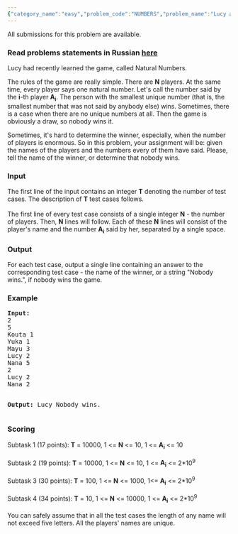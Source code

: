 ```yaml
---
{"category_name":"easy","problem_code":"NUMBERS","problem_name":"Lucy and the Number Game","languages_supported":{"0":"ADA","1":"ASM","2":"BASH","3":"BF","4":"C","5":"C99 strict","6":"CAML","7":"CLOJ","8":"CLPS","9":"CPP 4.3.2","10":"CPP 4.9.2","11":"CPP14","12":"CS2","13":"D","14":"ERL","15":"FORT","16":"FS","17":"GO","18":"HASK","19":"ICK","20":"ICON","21":"JAVA","22":"JS","23":"LISP clisp","24":"LISP sbcl","25":"LUA","26":"NEM","27":"NICE","28":"NODEJS","29":"PAS fpc","30":"PAS gpc","31":"PERL","32":"PERL6","33":"PHP","34":"PIKE","35":"PRLG","36":"PYTH","37":"PYTH 3.4","38":"RUBY","39":"SCALA","40":"SCM guile","41":"SCM qobi","42":"ST","43":"TCL","44":"TEXT","45":"WSPC"},"max_timelimit":1,"source_sizelimit":50000,"problem_author":"xcwgf666","problem_tester":"Rubanenko","date_added":"13-10-2013","tags":{"0":"cakewalk","1":"ltime06","2":"sorting","3":"xcwgf666"},"editorial_url":"http://discuss.codechef.com/problems/NUMBERS","time":{"view_start_date":1385283720,"submit_start_date":1385283720,"visible_start_date":1385283720,"end_date":1735669800},"layout":"problem"}
---
```

<span class="solution-visible-txt">All submissions for this problem are available.</span><h3> Read problems statements in Russian <a target="_blank" href="http://www.codechef.com/download/translated/LTIME06/russian/NUMBERS.pdf">here</a></h3>
<p>Lucy had recently learned the game, called Natural Numbers.</p>
<p>The rules of the game are really simple. There are <b>N</b> players. At the same time, every player says one natural number. Let's call the number said by the <b>i</b>-th player <b>A<sub>i</sub></b>. The person with the smallest unique number (that is, the smallest number that was not said by anybody else) wins. Sometimes, there is a case when there are no unique numbers at all. Then the game is obviously a draw, so nobody wins it.</p>
<p>Sometimes, it's hard to determine the winner, especially, when the number of players is enormous. So in this problem, your assignment will be: given the names of the players and the numbers every of them have said. Please, tell the name of the winner, or determine that nobody wins.</p>
<h3>Input</h3>
<p>The first line of the input contains an integer <b>T</b> denoting the number of test cases. The description of <b>T</b> test cases follows.<br /><br />
The first line of every test case consists of a single integer <b>N</b> - the number of players. Then, <b>N</b> lines will follow. Each of these <b>N</b> lines will consist of the player's name and the number <b>A<sub>i<sub></sub></sub></b> said by her, separated by a single space.</p>
<h3>Output</h3>
<p>For each test case, output a single line containing an answer to the corresponding test case - the name of the winner, or a string "Nobody wins.", if nobody wins the game.</p>
<h3>Example</h3>
<pre><b>Input:</b>
2
5
Kouta 1
Yuka 1
Mayu 3
Lucy 2
Nana 5
2
Lucy 2
Nana 2

<b>Output:</b>
Lucy
Nobody wins.
</pre><h3>Scoring</h3>
<p>Subtask 1 (17 points): <b>T</b> = 10000, 1 &lt;= <b>N</b> &lt;= 10, 1 &lt;= <b>A<sub>i</sub></b> &lt;= 10 <br /><br />
Subtask 2 (19 points): <b>T</b> = 10000, 1 &lt;= <b>N</b> &lt;= 10, 1 &lt;= <b>A<sub>i</sub></b> &lt;= 2*10<sup>9</sup><br /><br />
Subtask 3 (30 points): <b>T</b> = 100, 1 &lt;= <b>N</b> &lt;= 1000, 1&lt;= <b>A<sub>i</sub></b> &lt;= 2*10<sup>9</sup><br /><br />
Subtask 4 (34 points): <b>T</b> = 10, 1 &lt;= <b>N</b> &lt;= 10000, 1 &lt;= <b>A<sub>i</sub></b> &lt;= 2*10<sup>9</sup><br /><br />
You can safely assume that in all the test cases the length of any name will not exceed five letters. All the players'  names  are unique.</p>
